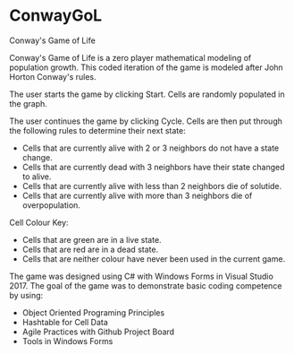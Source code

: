 # ConwayGoL
Conway's Game of Life

Conway's Game of Life is a zero player mathematical modeling of population growth. This coded iteration of the game is modeled after John Horton Conway's rules.

The user starts the game by clicking Start. Cells are randomly populated in the graph.

The user continues the game by clicking Cycle. Cells are then put through the following rules to determine their next state:
  - Cells that are currently alive with 2 or 3 neighbors do not have a state change.
  - Cells that are currently dead with 3 neighbors have their state changed to alive.
  - Cells that are currently alive with less than 2 neighbors die of solutide.
  - Cells that are currently alive with more than 3 neighbors die of overpopulation.
  
 Cell Colour Key:
  - Cells that are green are in a live state.
  - Cells that are red are in a dead state.
  - Cells that are neither colour have never been used in the current game.
  
 The game was designed using C# with Windows Forms in Visual Studio 2017. The goal of the game was to demonstrate basic coding competence by using:
  - Object Oriented Programing Principles
  - Hashtable for Cell Data
  - Agile Practices with Github Project Board
  - Tools in Windows Forms
